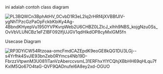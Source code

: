 ini adalah contoh class diagram

![PL3BQWCn3BphAtHV_0CvbD1R3eL2lq2rHRf4jXVBBfJIV-ygNhTPzcGzPaOpFckbKbiKy4Ag-4BbndKHyepVu1950YVPKvrpWeb2U6CHBZ0LZlcJ_xlhh9NBS_kojgNzu0Ss_OvVbVLUNCBz1eFZIBF092lfjUJGV1qdHlkdOP8cyMxlGM5fn](https://github.com/user-attachments/assets/ce67c00d-641b-44a7-a79b-ddfaa323625b)

Usecase Diagram 

![RP3DYiCW54Rtzoaa-omcFmdCAZEpdK9eoGE8kQG1DU3LGj--s4Yrfhk4SvJlE93bnZeb0RYmcs4Nb19D-FbrzzVtpwnM3U081ITanVzAberccvsmL31ERFhxYlYCQhjXBbHH69qHLqu7fKxlM5Qo67O4taG-QVF9QADnufel6A8ey2xd-OGUO](https://github.com/user-attachments/assets/6cd1ad72-3aa2-4a06-84d4-985344cb6db6)

